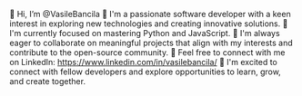 👋 Hi, I’m @VasileBancila
🔭 I'm a passionate software developer with a keen interest in exploring new technologies and creating innovative solutions.
🎯 I'm currently focused on mastering Python and JavaScript.
🚀 I'm always eager to collaborate on meaningful projects that align with my interests and contribute to the open-source community.
💬 Feel free to connect with me on LinkedIn: https://www.linkedin.com/in/vasilebancila/
🤝 I'm excited to connect with fellow developers and explore opportunities to learn, grow, and create together.
